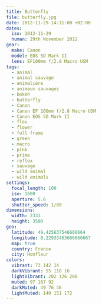 ```yaml
---
title: Butterfly
file: butterfly.jpg
date: 2012-11-29 14:11:00 +02:00
dates:
  iso: 2012-11-29
  human: 29th November 2012
gear:
  make: Canon
  model: EOS 5D Mark II
  lens: EF100mm f/2.8 Macro USM
tags:
  - animal
  - animal sauvage
  - animalière
  - animaux sauvages
  - bokeh
  - butterfly
  - Canon
  - Canon EF 100mm f/2.8 Macro USM
  - Canon EOS 5D Mark II
  - flou
  - flower
  - full frame
  - green
  - macro
  - pink
  - prime
  - reflex
  - sauvage
  - wild animal
  - wild animals
settings:
  focal_length: 100
  iso: 1600
  aperture: 5.6
  shutter_speed: 1/80
dimensions:
  width: 2333
  height: 3500
geo:
  latitude: 49.425637546666664
  longitude: 0.22933463666666667
  map: true
  country: France
  city: Honfleur
colors:
  vibrant: 73 142 14
  darkVibrant: 55 118 16
  lightVibrant: 202 126 208
  muted: 97 167 92
  darkMuted: 49 76 46
  lightMuted: 140 151 172
---
```



